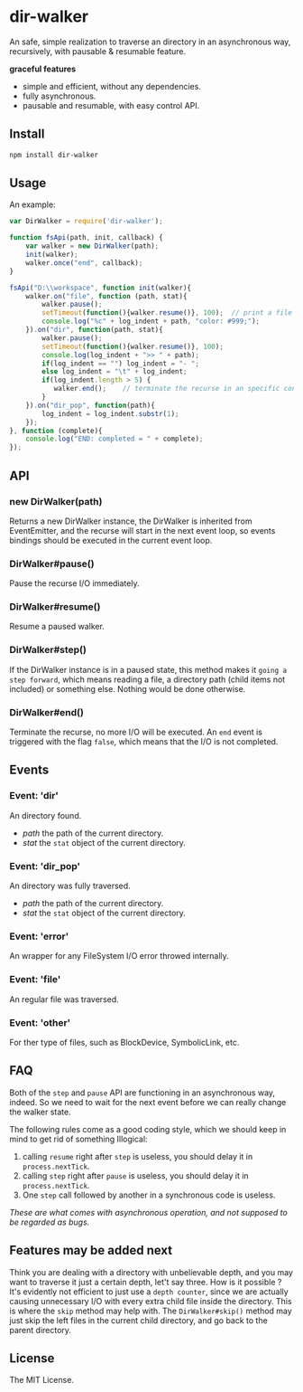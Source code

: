 # dir-walker
An safe, simple realization to traverse an directory in an asynchronous way, recursively, with pausable &amp; resumable feature.

**graceful features**

+ simple and efficient, without any dependencies.
+ fully asynchronous.
+ pausable and resumable, with easy control API.

## Install

```bash
npm install dir-walker
```

## Usage

An example:

```javascript
var DirWalker = require('dir-walker');

function fsApi(path, init, callback) {
	var walker = new DirWalker(path);
	init(walker);
	walker.once("end", callback);
}

fsApi("D:\\workspace", function init(walker){
	walker.on("file", function (path, stat){
		walker.pause();
		setTimeout(function(){walker.resume()}, 100);  // print a file every 100ms
		console.log("%c" + log_indent + path, "color: #999;");
	}).on("dir", function(path, stat){
		walker.pause();
		setTimeout(function(){walker.resume()}, 100);
		console.log(log_indent + ">> " + path);
		if(log_indent == "") log_indent = "- ";
		else log_indent = "\t" + log_indent;
		if(log_indent.length > 5) {
		   walker.end();    // terminate the recurse in an specific condition
		}
	}).on("dir_pop", function(path){
		log_indent = log_indent.substr(1);
	});
}, function (complete){
	console.log("END: completed = " + complete);
});
```


## API

### new DirWalker(path)

Returns a new DirWalker instance, the DirWalker is inherited from EventEmitter, and the recurse will start in the next event loop,
so events bindings should be executed in the current event loop.

### DirWalker#pause()

Pause the recurse I/O immediately.

### DirWalker#resume()

Resume a paused walker.

### DirWalker#step()

If the DirWalker instance is in a paused state, this method makes it `going a step forward`, which means reading a file, a directory path (child items not included) or something else. Nothing would be done otherwise.

### DirWalker#end()

Terminate the recurse, no more I/O will be executed. An `end` event is triggered with the flag `false`, which means that the I/O is not completed.

## Events

### Event: 'dir'

An directory found.

+ *path* the path of the current directory.
+ *stat* the `stat` object of the current directory.

### Event: 'dir_pop'

An directory was fully traversed.

+ *path* the path of the current directory.
+ *stat* the `stat` object of the current directory.

### Event: 'error'

An wrapper for any FileSystem I/O error throwed internally.

### Event: 'file'

An regular file was traversed.

### Event: 'other'

For ther type of files, such as BlockDevice, SymbolicLink, etc.

## FAQ

Both of the `step` and `pause` API are functioning in an asynchronous way, indeed. So we need to wait for the next event before we can really change the walker state.

The following rules come as a good coding style, which we should keep in mind to get rid of something Illogical:

1. calling `resume` right after `step` is useless, you should delay it in `process.nextTick`. 
2. calling `step` right after `pause` is useless, you should delay it in `process.nextTick`. 
3. One `step` call followed by another in a synchronous code is useless. 

_These are what comes with asynchronous operation, and not supposed to be regarded as bugs._

## Features may be added next

Think you are dealing with a directory with unbelievable depth, and you may want to traverse it just a certain depth, let't say three. How is it possible ? It's evidently not efficient to just use a `depth counter`, since we are actually causing unnecessary I/O with every extra child file inside the directory. This is where the `skip` method may help with.
The `DirWalker#skip()` method may just skip the left files in the current child directory, and go back to the parent directory.

## License

The MIT License.


